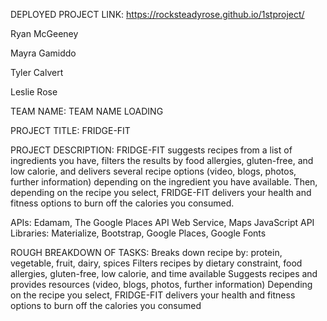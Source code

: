 DEPLOYED PROJECT LINK: https://rocksteadyrose.github.io/1stproject/

Ryan McGeeney

Mayra Gamiddo

Tyler Calvert

Leslie Rose


TEAM NAME: TEAM NAME LOADING

PROJECT TITLE: FRIDGE-FIT

PROJECT DESCRIPTION:
FRIDGE-FIT suggests recipes from a list of ingredients you have, filters the results by food allergies, gluten-free, and low calorie, and delivers several recipe options (video, blogs, photos, further information) depending on the ingredient you have available. Then, depending on the recipe you select, FRIDGE-FIT delivers your health and fitness options to burn off the calories you consumed.

APIs: Edamam, The Google Places API Web Service, Maps JavaScript API
Libraries: Materialize, Bootstrap, Google Places, Google Fonts

ROUGH BREAKDOWN OF TASKS:
Breaks down recipe by: protein, vegetable, fruit, dairy, spices
Filters recipes by dietary constraint, food allergies, gluten-free, low calorie, and time available
Suggests recipes and provides resources (video, blogs, photos, further information)
Depending on the recipe you select, FRIDGE-FIT delivers your health and fitness options to burn off the calories you consumed
